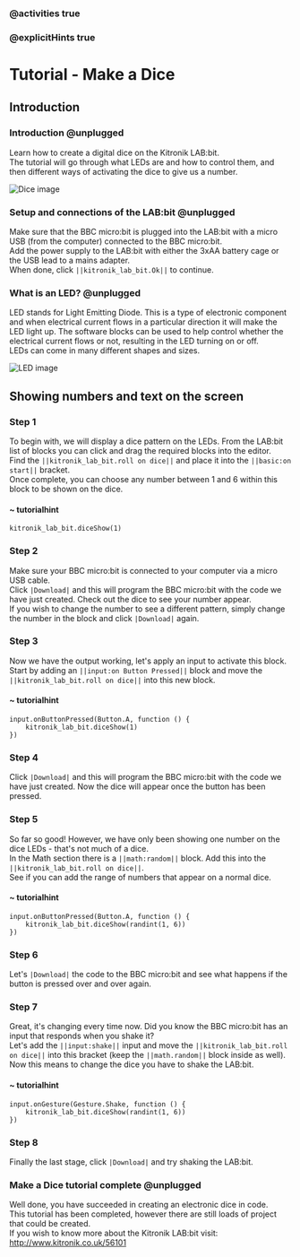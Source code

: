 ### @activities true
### @explicitHints true

# Tutorial - Make a Dice

## Introduction
### Introduction @unplugged
Learn how to create a digital dice on the Kitronik LAB:bit.  
The tutorial will go through what LEDs are and how to control them, and then different ways of activating the dice to give us a number.

![Dice image](https://KitronikLtd.github.io/pxt-kitronik-lab-bit/assets/dice.png)

### Setup and connections of the LAB:bit @unplugged
Make sure that the BBC micro:bit is plugged into the LAB:bit with a micro USB (from the computer) connected to the BBC micro:bit.  
Add the power supply to the LAB:bit with either the 3xAA battery cage or the USB lead to a mains adapter.  
When done, click ``||kitronik_lab_bit.Ok||`` to continue.

### What is an LED? @unplugged
LED stands for Light Emitting Diode.  This is a type of electronic component and when electrical current flows in a particular direction it will make the LED light up.
The software blocks can be used to help control whether the electrical current flows or not, resulting in the LED turning on or off.  
LEDs can come in many different shapes and sizes.

![LED image](https://KitronikLtd.github.io/pxt-kitronik-lab-bit/assets/led.png)

## Showing numbers and text on the screen
### Step 1
To begin with, we will display a dice pattern on the LEDs. From the LAB:bit list of blocks you can click and drag the required blocks into the editor.  
Find the ``||kitronik_lab_bit.roll on dice||`` and place it into the ``||basic:on start||`` bracket.  
Once complete, you can choose any number between 1 and 6 within this block to be shown on the dice.
#### ~ tutorialhint
```blocks
kitronik_lab_bit.diceShow(1)
```

### Step 2
Make sure your BBC micro:bit is connected to your computer via a micro USB cable.  
Click ``|Download|`` and this will program the BBC micro:bit with the code we have just created. Check out the dice to see your number appear.  
If you wish to change the number to see a different pattern, simply change the number in the block and click ``|Download|`` again.

### Step 3
Now we have the output working, let's apply an input to activate this block.  
Start by adding an ``||input:on Button Pressed||`` block and move the ``||kitronik_lab_bit.roll on dice||`` into this new block.
#### ~ tutorialhint
```blocks
input.onButtonPressed(Button.A, function () {
    kitronik_lab_bit.diceShow(1)
})
```

### Step 4
Click ``|Download|`` and this will program the BBC micro:bit with the code we have just created. Now the dice will appear once the button has been pressed.

### Step 5
So far so good! However, we have only been showing one number on the dice LEDs - that's not much of a dice.  
In the Math section there is a ``||math:random||`` block. Add this into the ``||kitronik_lab_bit.roll on dice||``.  
See if you can add the range of numbers that appear on a normal dice.
#### ~ tutorialhint
```blocks
input.onButtonPressed(Button.A, function () {
    kitronik_lab_bit.diceShow(randint(1, 6))
})
```

### Step 6
Let's ``|Download|`` the code to the BBC micro:bit and see what happens if the button is pressed over and over again.

### Step 7
Great, it's changing every time now. Did you know the BBC micro:bit has an input that responds when you shake it?  
Let's add the ``||input:shake||`` input and move the ``||kitronik_lab_bit.roll on dice||`` into this bracket (keep the ``||math.random||`` block inside as well).  
Now this means to change the dice you have to shake the LAB:bit.
#### ~ tutorialhint
```blocks
input.onGesture(Gesture.Shake, function () {
    kitronik_lab_bit.diceShow(randint(1, 6))
})
```

### Step 8
Finally the last stage, click ``|Download|`` and try shaking the LAB:bit.

### Make a Dice tutorial complete @unplugged
Well done, you have succeeded in creating an electronic dice in code.  
This tutorial has been completed, however there are still loads of project that could be created.  
If you wish to know more about the Kitronik LAB:bit visit:  
http://www.kitronik.co.uk/56101
